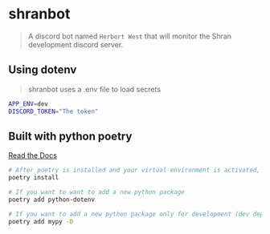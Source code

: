 # shranbot

> A discord bot named `Herbert West` that will monitor the Shran development discord server.

## Using dotenv

> shranbot uses a .env file to load secrets

```bash
APP_ENV=dev
DISCORD_TOKEN="The token"
```

## Built with python poetry

[Read the Docs](https://python-poetry.org/docs/cli/)

``` bash
# After poetry is installed and your virtual environment is activated, install all the project dependencies
poetry install

# If you want to want to add a new python package
poetry add python-dotenv

# If you want to add a new python package only for development (dev dependency)
poetry add mypy -D
```
